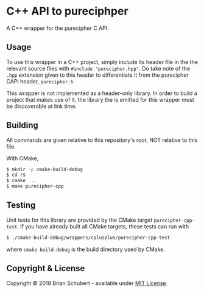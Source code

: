 # C++ API to pureciphper

A C++ wrapper for the purecipher C API.

## Usage
To use this wrapper in a C++ project, simply include its header file in the
the relevant source files with `#include "purecipher.hpp"`. Do take note of the
`.hpp` extension given to this header to differentiate it from the purecipher
CAPI header, `purecipher.h`.

This wrapper is not implemented as a header-only library. In order to build a 
project that makes use of it, the library the is emitted for this wrapper must 
be discoverable at link time.

## Building
All commands are given relative to this repository's root, NOT relative to this 
file.

With CMake,
```bash
$ mkdir -p cmake-build-debug
$ cd !$
$ cmake  ..
$ make purecipher-cpp
```

## Testing
Unit tests for this library are provided by the CMake target `purecipher-cpp-test`.
If you have already built all CMake targets, these tests can run with
```bash
$ ./cmake-build-debug/wrappers/cplusplus/purecipher-cpp-test
```
where `cmake-build-debug` is the build directory used by CMake.

## Copyright & License
Copyright &copy; 2018 Brian Schubert - available under [MIT License][license].

[license]: ./LICENSE
